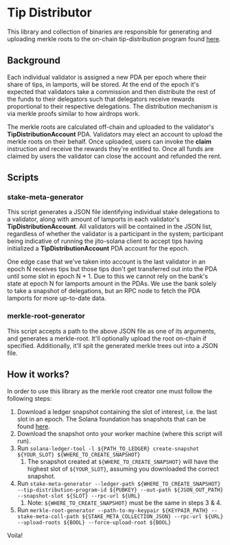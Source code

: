 # Tip Distributor
This library and collection of binaries are responsible for generating and uploading merkle roots to the on-chain 
tip-distribution program found [here](https://github.com/jito-foundation/jito-programs/blob/submodule/tip-payment/programs/tip-distribution/src/lib.rs).

## Background
Each individual validator is assigned a new PDA per epoch where their share of tips, in lamports, will be stored. 
At the end of the epoch it's expected that validators take a commission and then distribute the rest of the funds
to their delegators such that delegators receive rewards proportional to their respective delegations. The distribution
mechanism is via merkle proofs similar to how airdrops work.

The merkle roots are calculated off-chain and uploaded to the validator's **TipDistributionAccount** PDA. Validators may
elect an account to upload the merkle roots on their behalf. Once uploaded, users can invoke the **claim** instruction
and receive the rewards they're entitled to. Once all funds are claimed by users the validator can close the account and
refunded the rent.

## Scripts

### stake-meta-generator

This script generates a JSON file identifying individual stake delegations to a validator, along with amount of lamports 
in each validator's **TipDistributionAccount**. All validators will be contained in the JSON list, regardless of whether 
the validator is a participant in the system; participant being indicative of running the jito-solana client to accept tips 
having initialized a **TipDistributionAccount** PDA account for the epoch.

One edge case that we've taken into account is the last validator in an epoch N receives tips but those tips don't get transferred
out into the PDA until some slot in epoch N + 1. Due to this we cannot rely on the bank's state at epoch N for lamports amount
in the PDAs. We use the bank solely to take a snapshot of delegations, but an RPC node to fetch the PDA lamports for more up-to-date data.

### merkle-root-generator
This script accepts a path to the above JSON file as one of its arguments, and generates a merkle-root. It'll optionally upload the root
on-chain if specified. Additionally, it'll spit the generated merkle trees out into a JSON file.

## How it works?
In order to use this library as the merkle root creator one must follow the following steps:
1. Download a ledger snapshot containing the slot of interest, i.e. the last slot in an epoch. The Solana foundation has snapshots that can be found [here](https://console.cloud.google.com/storage/browser/mainnet-beta-ledger-us-ny5).
2. Download the snapshot onto your worker machine (where this script will run).
3. Run `solana-ledger-tool -l ${PATH_TO_LEDGER} create-snapshot ${YOUR_SLOT} ${WHERE_TO_CREATE_SNAPSHOT}`
   1. The snapshot created at `${WHERE_TO_CREATE_SNAPSHOT}` will have the highest slot of `${YOUR_SLOT}`, assuming you downloaded the correct snapshot.
4. Run `stake-meta-generator --ledger-path ${WHERE_TO_CREATE_SNAPSHOT} --tip-distribution-program-id ${PUBKEY} --out-path ${JSON_OUT_PATH} --snapshot-slot ${SLOT} --rpc-url ${URL}`
   1. Note: `${WHERE_TO_CREATE_SNAPSHOT}` must be the same in steps 3 & 4.
5. Run `merkle-root-generator --path-to-my-keypair ${KEYPAIR_PATH} --stake-meta-coll-path ${STAKE_META_COLLECTION_JSON} --rpc-url ${URL} --upload-roots ${BOOL} --force-upload-root ${BOOL}`

Voila!
